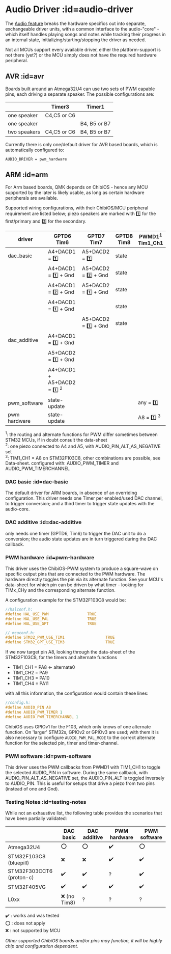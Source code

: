 # Audio Driver :id=audio-driver

The [Audio feature](feature_audio.md) breaks the hardware specifics out into separate, exchangeable driver units, with a common interface to the audio-"core" - which itself handles playing songs and notes while tracking their progress in an internal state, initializing/starting/stopping the driver as needed.

Not all MCUs support every available driver, either the platform-support is not there (yet?) or the MCU simply does not have the required hardware peripheral.


## AVR :id=avr

Boards built around an Atmega32U4 can use two sets of PWM capable pins, each driving a separate speaker.
The possible configurations are:

|              | Timer3      | Timer1       |
|--------------|-------------|--------------|
| one speaker  | C4,C5 or C6 |              |
| one speaker  |             | B4, B5 or B7 |
| two speakers | C4,C5 or C6 | B4, B5 or B7 |

Currently there is only one/default driver for AVR based boards, which is automatically configured to:
```make
AUDIO_DRIVER = pwm_hardware
```


## ARM :id=arm

For Arm based boards, QMK depends on ChibiOS - hence any MCU supported by the later is likely usable, as long as certain hardware peripherals are available.

Supported wiring configurations, with their ChibiOS/MCU peripheral requirement are listed below;
piezo speakers are marked with :one: for the first/primary and :two: for the secondary.

  | driver       | GPTD6<br>Tim6                            | GPTD7<br>Tim7          | GPTD8<br>Tim8 | PWMD1<sup>1</sup><br>Tim1_Ch1 |
  |--------------|------------------------------------------|------------------------|---------------|-------------------------------|
  | dac_basic    | A4+DACD1 = :one:                         | A5+DACD2 = :one:       | state         |                               |
  |              | A4+DACD1 = :one: + Gnd                   | A5+DACD2 = :two: + Gnd | state         |                               |
  |              | A4+DACD1 = :two: + Gnd                   | A5+DACD2 = :one: + Gnd | state         |                               |
  |              | A4+DACD1 = :one: + Gnd                   |                        | state         |                               |
  |              |                                          | A5+DACD2 = :one: + Gnd | state         |                               |
  | dac_additive | A4+DACD1 = :one: + Gnd                   |                        |               |                               |
  |              | A5+DACD2 = :one: + Gnd                   |                        |               |                               |
  |              | A4+DACD1 + A5+DACD2 = :one: <sup>2</sup> |                        |               |                               |
  | pwm_software | state-update                             |                        |               | any = :one:                   |
  | pwm hardware | state-update                             |                        |               | A8 = :one: <sup>3</sup>       |


<sup>1</sup>: the routing and alternate functions for PWM differ sometimes between STM32 MCUs, if in doubt consult the data-sheet  
<sup>2</sup>: one piezo connected to A4 and A5, with AUDIO_PIN_ALT_AS_NEGATIVE set  
<sup>3</sup>: TIM1_CH1 = A8 on STM32F103C8, other combinations are possible, see Data-sheet. configured with: AUDIO_PWM_TIMER and AUDIO_PWM_TIMERCHANNEL



### DAC basic :id=dac-basic

The default driver for ARM boards, in absence of an overriding configuration.
This driver needs one Timer per enabled/used DAC channel, to trigger conversion; and a third timer to trigger state updates with the audio-core.


### DAC additive :id=dac-additive

only needs one timer (GPTD6, Tim6) to trigger the DAC unit to do a conversion; the audio state updates are in turn triggered during the DAC callback.


### PWM hardware :id=pwm-hardware

This driver uses the ChibiOS-PWM system to produce a square-wave on specific output pins that are connected to the PWM hardware.
The hardware directly toggles the pin via its alternate function. See your MCU's data-sheet for which pin can be driven by what timer - looking for TIMx_CHy and the corresponding alternate function.

A configuration example for the STM32F103C8 would be:
``` c
//halconf.h:
#define HAL_USE_PWM                 TRUE
#define HAL_USE_PAL                 TRUE
#define HAL_USE_GPT                 TRUE
```

``` c
// mcuconf.h:
#define STM32_PWM_USE_TIM1                  TRUE
#define STM32_GPT_USE_TIM3                  TRUE
```

If we now target pin A8, looking through the data-sheet of the STM32F103C8, for the timers and alternate functions
- TIM1_CH1 = PA8 <- alternate0
- TIM1_CH2 = PA9
- TIM1_CH3 = PA10
- TIM1_CH4 = PA11

with all this information, the configuration would contain these lines:
``` c
//config.h:
#define AUDIO_PIN A8
#define AUDIO_PWM_TIMER 1
#define AUDIO_PWM_TIMERCHANNEL 1
```

ChibiOS uses GPIOv1 for the F103, which only knows of one alternate function.
On 'larger' STM32s, GPIOv2 or GPIOv3 are used; with them it is also necessary to configure `AUDIO_PWM_PAL_MODE` to the correct alternate function for the selected pin, timer and timer-channel.


### PWM software :id=pwm-software

This driver uses the PWM callbacks from PWMD1 with TIM1_CH1 to toggle the selected AUDIO_PIN in software.
During the same callback, with AUDIO_PIN_ALT_AS_NEGATIVE set, the AUDIO_PIN_ALT is toggled inversely to AUDIO_PIN. This is useful for setups that drive a piezo from two pins (instead of one and Gnd).


### Testing Notes :id=testing-notes

While not an exhaustive list, the following table provides the scenarios that have been partially validated:

|                          | DAC basic          | DAC additive       | PWM hardware       | PWM software       |
|--------------------------|--------------------|--------------------|--------------------|--------------------|
| Atmega32U4               | :o:                | :o:                | :heavy_check_mark: | :o:                |
| STM32F103C8 (bluepill)   | :x:                | :x:                | :heavy_check_mark: | :heavy_check_mark: |
| STM32F303CCT6 (proton-c) | :heavy_check_mark: | :heavy_check_mark: | ?                  | :heavy_check_mark: |
| STM32F405VG              | :heavy_check_mark: | :heavy_check_mark: | :heavy_check_mark: | :heavy_check_mark: |
| L0xx                     | :x: (no Tim8)      | ?                  | ?                  | ?                  |


:heavy_check_mark: : works and was tested  
:o: : does not apply  
:x: : not supported by MCU

*Other supported ChibiOS boards and/or pins may function, it will be highly chip and configuration dependent.*

